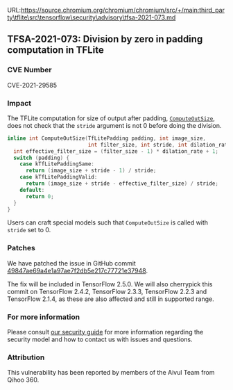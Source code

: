 URL:https://source.chromium.org/chromium/chromium/src/+/main:third_party\tflite\src\tensorflow\security\advisory\tfsa-2021-073.md
## TFSA-2021-073: Division by zero in padding computation in TFLite

### CVE Number
CVE-2021-29585

### Impact
The TFLite computation for size of output after padding,
[`ComputeOutSize`](https://github.com/tensorflow/tensorflow/blob/0c9692ae7b1671c983569e5d3de5565843d500cf/tensorflow/lite/kernels/padding.h#L43-L55),
does not check that the `stride` argument is not 0 before doing the division.

```cc
inline int ComputeOutSize(TfLitePadding padding, int image_size,
                          int filter_size, int stride, int dilation_rate = 1) {
  int effective_filter_size = (filter_size - 1) * dilation_rate + 1;
  switch (padding) {
    case kTfLitePaddingSame:
      return (image_size + stride - 1) / stride;
    case kTfLitePaddingValid:
      return (image_size + stride - effective_filter_size) / stride;
    default:
      return 0;
  }
}
```

Users can craft special models such that `ComputeOutSize` is called with
`stride` set to 0.

### Patches
We have patched the issue in GitHub commit
[49847ae69a4e1a97ae7f2db5e217c77721e37948](https://github.com/tensorflow/tensorflow/commit/49847ae69a4e1a97ae7f2db5e217c77721e37948).

The fix will be included in TensorFlow 2.5.0. We will also cherrypick this
commit on TensorFlow 2.4.2, TensorFlow 2.3.3, TensorFlow 2.2.3 and TensorFlow
2.1.4, as these are also affected and still in supported range.

### For more information
Please consult [our security
guide](https://github.com/tensorflow/tensorflow/blob/master/SECURITY.md) for
more information regarding the security model and how to contact us with issues
and questions.

### Attribution
This vulnerability has been reported by members of the Aivul Team from Qihoo
360.
